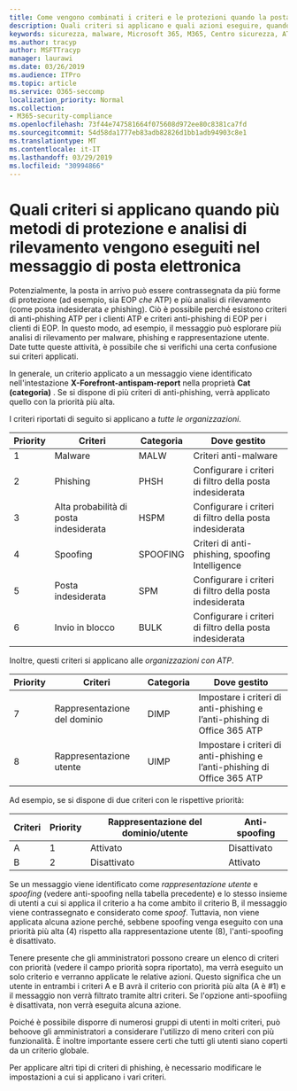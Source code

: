 ```yaml
---
title: Come vengono combinati i criteri e le protezioni quando la posta viene contrassegnata con un contrassegno rosso
description: Quali criteri si applicano e quali azioni eseguire, quando la posta elettronica è contrassegnata da malware, posta indesiderata, posta indesiderata elevata, phishing e bulk da EOP e/o ATP.
keywords: sicurezza, malware, Microsoft 365, M365, Centro sicurezza, ATP, Windows Defender ATP, Office 365 ATP, Azure ATP
ms.author: tracyp
author: MSFTTracyp
manager: laurawi
ms.date: 03/26/2019
ms.audience: ITPro
ms.topic: article
ms.service: O365-seccomp
localization_priority: Normal
ms.collection:
- M365-security-compliance
ms.openlocfilehash: 73f44e747581664f075608d972ee80c8381ca7fd
ms.sourcegitcommit: 54d58da1777eb83adb82826d1bb1adb94903c8e1
ms.translationtype: MT
ms.contentlocale: it-IT
ms.lasthandoff: 03/29/2019
ms.locfileid: "30994866"
---
```

# <a name="what-policy-applies-when-multiple-protection-methods-and-detection-scans-run-on-your-email"></a>Quali criteri si applicano quando più metodi di protezione e analisi di rilevamento vengono eseguiti nel messaggio di posta elettronica

Potenzialmente, la posta in arrivo può essere contrassegnata da più forme di protezione (ad esempio, sia EOP *che* ATP) e più analisi di rilevamento (come posta indesiderata *e* phishing). Ciò è possibile perché esistono criteri di anti-phishing ATP per i clienti ATP e criteri anti-phishing di EOP per i clienti di EOP. In questo modo, ad esempio, il messaggio può esplorare più analisi di rilevamento per malware, phishing e rappresentazione utente. Date tutte queste attività, è possibile che si verifichi una certa confusione sui criteri applicati.

In generale, un criterio applicato a un messaggio viene identificato nell'intestazione **X-Forefront-antispam-report** nella proprietà **Cat (categoria)** . Se si dispone di più criteri di anti-phishing, verrà applicato quello con la priorità più alta.

I criteri riportati di seguito si applicano a _tutte le organizzazioni_.

|Priority |Criteri  |Categoria  |Dove gestito |
|---------|---------|---------|---------|
|1     | Malware      | MALW      | Criteri anti-malware   |
|2     | Phishing     | PHSH     | Configurare i criteri di filtro della posta indesiderata     |
|3     | Alta probabilità di posta indesiderata      | HSPM        | Configurare i criteri di filtro della posta indesiderata        |
|4     | Spoofing        | SPOOFING        | Criteri di anti-phishing, spoofing Intelligence        |
|5     | Posta indesiderata         | SPM         | Configurare i criteri di filtro della posta indesiderata         |
|6     | Invio in blocco         | BULK        | Configurare i criteri di filtro della posta indesiderata         |

Inoltre, questi criteri si applicano alle _organizzazioni con ATP_.

|Priority |Criteri  |Categoria  |Dove gestito |
|---------|---------|---------|---------|
|7     | Rappresentazione del dominio         | DIMP         | Impostare i criteri di anti-phishing e l’anti-phishing di Office 365 ATP         |
|8     | Rappresentazione utente        | UIMP         | Impostare i criteri di anti-phishing e l’anti-phishing di Office 365 ATP          |

Ad esempio, se si dispone di due criteri con le rispettive priorità:

|Criteri  |Priority  |Rappresentazione del dominio/utente  |Anti-spoofing  |
|---------|---------|---------|---------|
|A     | 1        | Attivato        |Disattivato         |
|B     | 2        | Disattivato        | Attivato        |

Se un messaggio viene identificato come _rappresentazione utente_ e _spoofing_ (vedere anti-spoofing nella tabella precedente) e lo stesso insieme di utenti a cui si applica il criterio a ha come ambito il criterio B, il messaggio viene contrassegnato e considerato come _spoof_. Tuttavia, non viene applicata alcuna azione perché, sebbene spoofing venga eseguito con una priorità più alta (4) rispetto alla rappresentazione utente (8), l'anti-spoofing è disattivato.

Tenere presente che gli amministratori possono creare un elenco di criteri con priorità (vedere il campo priorità sopra riportato), ma verrà eseguito un solo criterio e verranno applicate le relative azioni. Questo significa che un utente in entrambi i criteri A e B avrà il criterio con priorità più alta (A è #1) e il messaggio non verrà filtrato tramite altri criteri. Se l'opzione anti-spoofiing è disattivata, non verrà eseguita alcuna azione.

Poiché è possibile disporre di numerosi gruppi di utenti in molti criteri, può behoove gli amministratori a considerare l'utilizzo di meno criteri con più funzionalità. È inoltre importante essere certi che tutti gli utenti siano coperti da un criterio globale.

Per applicare altri tipi di criteri di phishing, è necessario modificare le impostazioni a cui si applicano i vari criteri.



